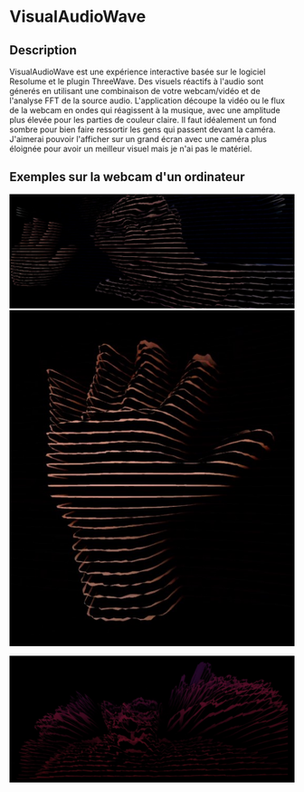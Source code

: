 # VisualAudioWave

## Description

VisualAudioWave est une expérience interactive basée sur le logiciel Resolume et le plugin ThreeWave. Des visuels réactifs à l'audio sont génerés en utilisant une combinaison de votre webcam/vidéo et de l'analyse FFT de la source audio. L'application découpe la vidéo ou le flux de la webcam en ondes qui réagissent à la musique, avec une amplitude plus élevée pour les parties de couleur claire. Il faut idéalement un fond sombre pour bien faire ressortir les gens qui passent devant la caméra. J'aimerai pouvoir l'afficher sur un grand écran avec une caméra plus éloignée pour avoir un meilleur visuel mais je n'ai pas le matériel.

## Exemples sur la webcam d'un ordinateur 
![Exemple de visuels audio-réactifs](https://github.com/Arthaudcom/VisualAudioWave/blob/main/Capture%20d%E2%80%99%C3%A9cran%202023-05-17%20224257.jpg?raw=true)
![Exemple de visuels audio-réactifs](https://github.com/Arthaudcom/VisualAudioWave/blob/main/Capture%20d%E2%80%99%C3%A9cran%202023-05-17%20224342.jpg?raw=true)

![Exemple de visuels audio-réactifs](https://github.com/Arthaudcom/VisualAudioWave/blob/main/Capture%20d%E2%80%99%C3%A9cran%202023-05-17%20224825.jpg?raw=true)